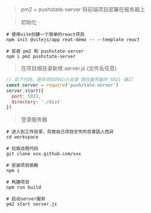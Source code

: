 > pm2 + pushstate-server 将前端项目部署在服务器上

> 初始化
```npm
# 使用vite创建一个简单的react项目
npm init @vitejs/app reat-demo -- --template react

# 安装 pm2 和 pushstate-server
npm i pm2 pushstate-server
```

> 在项目根目录新增 server.js (文件名任意)
```javascript
// 如下代码，是将项目的dist目录 跑在服务器的 5021 端口
const server = require('pushstate-server')
server.start({
  port: 5021,
  directory: './dist'
})
```

> 登录服务器
```npm
# 进入到工作目录，存放自己项目文件的目录因人而异
cd workspace

# 拉取远程代码
git clone xxx.github.com/xxx

# 安装项目依赖
npm i

# 构建项目
npm run build

# 启动server服务
pm2 start server.js
```